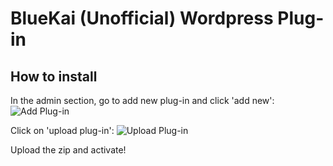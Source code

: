 
# BlueKai (Unofficial) Wordpress Plug-in

## How to install ##
In the admin section, go to add new plug-in and click 'add new':
![Add Plug-in](https://www.evernote.com/shard/s142/sh/22b550cd-f654-4090-9da4-86b4df403b00/72dcafcdf6a4a776/res/d65ad0cf-3651-44e9-92bb-80c38e47a70a/skitch.png?resizeSmall&width=832)

Click on 'upload plug-in':
![Upload Plug-in](https://www.evernote.com/shard/s142/sh/38bea760-9dad-4000-9455-74063f63c80b/f0cccb2b2b2fd3f4/res/44b88601-0053-4f51-b89b-c41682f89b69/skitch.png?resizeSmall&width=832)

Upload the zip and activate!
